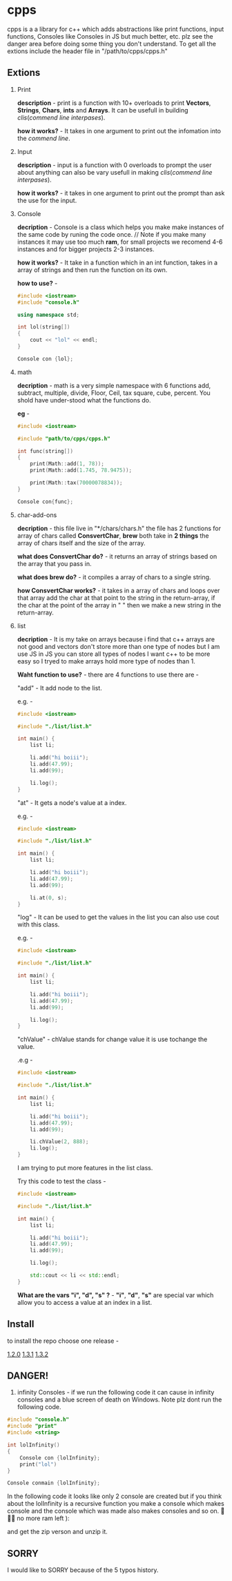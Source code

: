 # cpps
cpps is a a library for c++ which adds abstractions like print functions, input functions, Consoles like Consoles in JS but much better, etc. plz see the danger area before doing some thing you don't understand. To get all the extions include the header file in "/path/to/cpps/cpps.h"

## Extions

1. Print

    **description** - print is a function with 10+ overloads to print **Vectors**, **Strings**, **Chars**, **ints** and **Arrays**. It can be usefull in building *clis*(*commend line interpases*).

    **how it works?** - It takes in one argument to print out the infomation into the *commend line*.

2. Input

    **description** - input is a function with 0 overloads to prompt the user about anything can also be vary usefull in making *clis*(*commend line interpases*).

    **how it works?** - it takes in one argument to print out the prompt than ask the use for the input.

3. Console

    **decription** - Console is a class which helps you make make instances of the same code by runing the code once. // Note if you make many instances it may use too much **ram**, for small projects we recomend 4-6 instances and for bigger projects 2-3 instances.

    **how it works?** - It take in a function which in an int function, takes in a array of strings and then run the function on its own.

    **how to use?** - 

    ```c++
    #include <iostream>
    #include "console.h"

    using namespace std;

    int lol(string[])
    {
        cout << "lol" << endl;
    }

    Console con {lol};
    ```

4. math

    **decription** - math is a very simple namespace with 6 functions add, subtract, multiple, divide, Floor, Ceil, tax square, cube, percent. You shold have under-stood what the functions do.

    **eg** - 

    ```c++
    #include <iostream>

    #include "path/to/cpps/cpps.h"

    int func(string[]) 
    {
        print(Math::add(1, 78));
        print(Math::add(1.745, 78.9475));

        print(Math::tax(70000078834));
    }

    Console con{func};
    ```

5. char-add-ons

    **decription** - this file live in "*/chars/chars.h" the file has 2 functions for array of chars called **ConsvertChar**, **brew** both take in **2 things** the array of chars itself and the size of the array.

    **what does ConsvertChar do?** - it returns an array of strings based on the array that you pass in.

    **what does brew do?** - it compiles a array of chars to a single string.

    **how ConsvertChar works?** - it takes in a array of chars and loops over that array add the char at that point to the string in the return-array, if the char at the point of the array in " " then we make a new string in the return-array.

6. list

    **decription** - It is my take on arrays because i find that c++ arrays are not good and vectors don't store more than one type of nodes but I am use JS in JS you can store all types of nodes I want c++ to be more easy so I tryed to make arrays hold more type of nodes than 1.

    **Waht function to use?** - there are 4 functions to use there are - 

    "add" - It add node to the list.

    e.g. - 

    ```c++
    #include <iostream>

    #include "./list/list.h"

    int main() {
        list li;

        li.add("hi boiii");
        li.add(47.99);
        li.add(99);

        li.log();
    }
    ```

    "at" - It gets a node's value at a index.

    e.g. - 

    ```c++
    #include <iostream>

    #include "./list/list.h"

    int main() {
        list li;

        li.add("hi boiii");
        li.add(47.99);
        li.add(99);

        li.at(0, s);
    }
    ```

    "log" - It can be used to get the values in the list you can also use cout with this class.

    e.g. - 

    ```c++
    #include <iostream>

    #include "./list/list.h"

    int main() {
        list li;

        li.add("hi boiii");
        li.add(47.99);
        li.add(99);

        li.log();
    }
    ```

    "chValue" - chValue stands for change value it is use tochange the value.

    .e.g -

    ```c++
    #include <iostream>

    #include "./list/list.h"

    int main() {
        list li;

        li.add("hi boiii");
        li.add(47.99);
        li.add(99);

        li.chValue(2, 888);
        li.log();
    }
    ```

    I am trying to put more features in the list class.

    Try this code to test the class -

    ```c++
    #include <iostream>

    #include "./list/list.h"

    int main() {
        list li;

        li.add("hi boiii");
        li.add(47.99);
        li.add(99);

        li.log();

        std::cout << li << std::endl;
    }
    ```

    **What are the vars "i", "d", "s" ?** - **"i"**, **"d"**, **"s"** are special var which allow you to access a value at an index in a list.

## Install

to install the repo choose one release -

[1.2.0](https://github.com/ManavGhaiCode/cpps/releases/tag/1.2.0)
[1.3.1](https://github.com/ManavGhaiCode/cpps/releases/tag/1.3.1)
[1.3.2](https://github.com/ManavGhaiCode/cpps/releases/tag/1.3.2)

## DANGER!

1. infinity Consoles - if we run the following code it can cause in infinity consoles and a blue screen of death on Windows. Note plz dont run the following code.

```c++
#include "console.h"
#include "print"
#include <string>

int lolInfinity()
{
    Console con {lolInfinity};
    print("lol")
}

Console conmain {lolInfinity};
```

In the following code it looks like only 2 console are created but if you think about the lolInfinity is a recursive function you make a console which makes console and the console which was made also makes consoles and so on. 🌋🌋🌋 no more ram left ):


and get the zip verson and unzip it.

## SORRY

I would like to SORRY because of the 5 typos history.